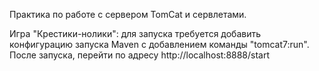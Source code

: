Практика по работе с сервером TomCat и сервлетами.

Игра "Крестики-нолики":
для запуска требуется добавить конфигурацию запуска Maven с добавлением команды "tomcat7:run".
После запуска, перейти по адресу http://localhost:8888/start
 
